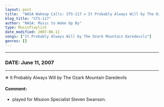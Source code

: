 ```yaml
---
layout: post
title:  "NASA Wakeup Calls: STS-117 ✵ It Probably Always Will by The Ozark Mountain Daredevils ✫ June 11, 2007"
blog_title: "STS-117"
author: "NASA: Music to Wake Up By"
type: MusicPlaylist
date_modified: 2007-06-11
songs: ["It Probably Always Will by The Ozark Mountain Daredevils"]
genres: []
---
```


----
### DATE: June 11, 2007
----
✵ It Probably Always Will *by* The Ozark Mountain Daredevils  

#### Comment:
* played for Mission Specialist Steven Swanson.



<br/>
<center>
	<a target="_blank"
	   href="https://twitter.com/intent/tweet?hashtags=Space,NASA,Playlist,NASAWakeupCalls,SpaceProgram&text=🚀 {{ page.author}}, '{{ page.songs.first }}' {{ page.title }}, {{ page.date | date: '%B %d, %Y' }}, {{ site.url }}{{ page.url }}&via=nasawakeupcalls"><i class="fab fa-twitter" title="Tweet this page" alt="Tweet this page" style="font-size: 1.3em;"></i></a>
	&nbsp; 	<i class="fas fa-user-astronaut" style="font-size: 1.5em;"></i> &nbsp;
    <a id="custom_amazon_link"
       type="amzn" search="#"
       category="popular music">
    <i class="fab fa-amazon" style="font-size: 1.3em;"></i></a>
</center>

<!-- Randomly resolve an individual entry from a song array -->
<script src="/assets/javascript/seedrandom.min.js"></script>
<script>
  var wake_me_up = ["It Probably Always Will by The Ozark Mountain Daredevils"];
  var prng = new Math.seedrandom();
  function randomSong() {
    song = wake_me_up[Math.floor(Math.random() * wake_me_up.length)];
    var amazon_link = document.getElementById("custom_amazon_link");
    amazon_link.setAttribute("search", song);
  }
  window.onload = randomSong();
</script>
